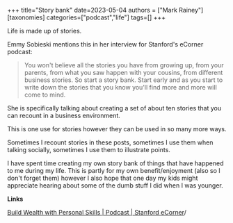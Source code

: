 +++
title="Story bank"
date=2023-05-04
authors = ["Mark Rainey"]
[taxonomies]
categories=["podcast","life"]
tags=[]
+++

Life is made up of stories.

<!-- more -->

Emmy Sobieski mentions this in her interview for Stanford's eCorner podcast:

> You won't believe all the stories you have from growing up, from your parents, from what you saw happen with your cousins, from different business stories. So start a story bank. Start early and as you start to write down the stories that you know you'll find more and more will come to mind. 

She is specifically talking about creating a set of about ten stories that you can recount in a business environment.

This is one use for stories however they can be used in so many more ways.

Sometimes I recount stories in these posts, sometimes I use them when talking socially, sometimes I use them to illustrate points.

I have spent time creating my own story bank of things that have happened to me during my life. This is partly for my own benefit/enjoyment (also so I don't forget them) however I also hope that one day my kids might appreciate hearing about some of the dumb stuff I did when I was younger.

__Links__

[Build Wealth with Personal Skills | Podcast | Stanford eCorner](https://ecorner.stanford.edu/podcasts/emmy-sobieski-competitive-storytelling-inc-build-wealth-with-personal-skills)/
